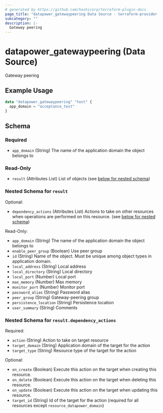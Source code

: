 ```yaml
---
# generated by https://github.com/hashicorp/terraform-plugin-docs
page_title: "datapower_gatewaypeering Data Source - terraform-provider-datapower"
subcategory: ""
description: |-
  Gateway peering
---
```


# datapower_gatewaypeering (Data Source)

Gateway peering

## Example Usage

```terraform
data "datapower_gatewaypeering" "test" {
  app_domain = "acceptance_test"
}
```

<!-- schema generated by tfplugindocs -->
## Schema

### Required

- `app_domain` (String) The name of the application domain the object belongs to

### Read-Only

- `result` (Attributes List) List of objects (see [below for nested schema](#nestedatt--result))

<a id="nestedatt--result"></a>
### Nested Schema for `result`

Optional:

- `dependency_actions` (Attributes List) Actions to take on other resources when operations are performed on this resource. (see [below for nested schema](#nestedatt--result--dependency_actions))

Read-Only:

- `app_domain` (String) The name of the application domain the object belongs to
- `enable_peer_group` (Boolean) Use peer group
- `id` (String) Name of the object. Must be unique among object types in application domain.
- `local_address` (String) Local address
- `local_directory` (String) Local directory
- `local_port` (Number) Local port
- `max_memory` (Number) Max memory
- `monitor_port` (Number) Monitor port
- `password_alias` (String) Password alias
- `peer_group` (String) Gateway-peering group
- `persistence_location` (String) Persistence location
- `user_summary` (String) Comments

<a id="nestedatt--result--dependency_actions"></a>
### Nested Schema for `result.dependency_actions`

Required:

- `action` (String) Action to take on target resource
- `target_domain` (String) Application domain of the target for the action
- `target_type` (String) Resource type of the target for the action

Optional:

- `on_create` (Boolean) Execute this action on the target when creating this resource.
- `on_delete` (Boolean) Execute this action on the target when deleting this resource.
- `on_update` (Boolean) Execute this action on the target when updating this resource.
- `target_id` (String) Id of the target for the action (required for all resources except `resource_datapower_domain`)

